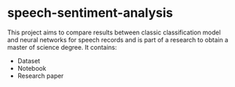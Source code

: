 # speech-sentiment-analysis
This project aims to compare results between classic classification model and neural networks for speech records and is part of a research to obtain a master of science degree.
It contains:
- Dataset 
- Notebook
- Research paper 